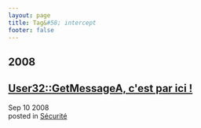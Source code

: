 ```yaml
---
layout: page
title: Tag&#58; intercept
footer: false
---
```


<div id="blog-archives" class="category">
<h2>2008</h2>

<article>
<h1><a href="/2008/09/10/user32getmessagea-cest-par-ici/index.html">User32::GetMessageA, c'est par ici !</a></h1>
<time datetime="2008-09-10T00:00:00-06:00" pubdate><span class='month'>Sep</span> <span class='day'>10</span> <span class='year'>2008</span></time>
<footer>
<span class="categories">posted in 
<a href='/categories/sécurité/'>Sécurité</a></span>
</footer>
</article>
</div>
